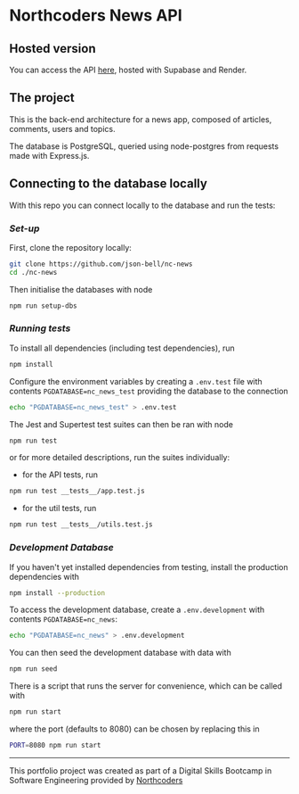 # Northcoders News API

## Hosted version

You can access the API [here](https://nc-news-e223.onrender.com/api/), hosted with Supabase and Render.

## The project

This is the back-end architecture for a news app, composed of articles, comments, users and topics.

The database is PostgreSQL, queried using node-postgres from requests made with Express.js.

## Connecting to the database locally

With this repo you can connect locally to the database and run the tests:

### _Set-up_

First, clone the repository locally:

```bash
git clone https://github.com/json-bell/nc-news
cd ./nc-news
```

Then initialise the databases with node

```bash
npm run setup-dbs
```

### _Running tests_

To install all dependencies (including test dependencies), run

```bash
npm install
```

Configure the environment variables by creating a `.env.test` file with contents `PGDATABASE=nc_news_test` providing the database to the connection

```bash
echo "PGDATABASE=nc_news_test" > .env.test
```

The Jest and Supertest test suites can then be ran with node

```bash
npm run test
```

or for more detailed descriptions, run the suites individually:

- for the API tests, run

```bash
npm run test __tests__/app.test.js
```

- for the util tests, run

```bash
npm run test __tests__/utils.test.js
```

### _Development Database_

If you haven't yet installed dependencies from testing, install the production dependencies with

```bash
npm install --production
```

To access the development database, create a `.env.development` with contents `PGDATABASE=nc_news`:

```bash
echo "PGDATABASE=nc_news" > .env.development
```

You can then seed the development database with data with

```bash
npm run seed
```

There is a script that runs the server for convenience, which can be called with

```bash
npm run start
```

where the port (defaults to 8080) can be chosen by replacing this in

```bash
PORT=8080 npm run start
```

---

This portfolio project was created as part of a Digital Skills Bootcamp in Software Engineering provided by [Northcoders](https://northcoders.com/)
